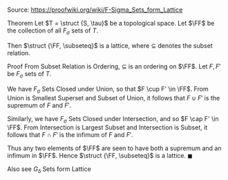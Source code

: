 # 

Source: https://proofwiki.org/wiki/F-Sigma_Sets_form_Lattice

Theorem
Let $T = \struct {S, \tau}$ be a topological space.
Let $\FF$ be the collection of all $F_\sigma$ sets of $T$.

Then $\struct {\FF, \subseteq}$ is a lattice, where $\subseteq$ denotes the subset relation.


Proof
From Subset Relation is Ordering, $\subseteq$ is an ordering on $\FF$.
Let $F, F'$ be $F_\sigma$ sets of $T$.

We have $F_\sigma$ Sets Closed under Union, so that $F \cup F' \in \FF$.
From Union is Smallest Superset and Subset of Union, it follows that $F \cup F'$ is the supremum of $F$ and $F'$.

Similarly, we have $F_\sigma$ Sets Closed under Intersection, and so $F \cap F' \in \FF$.
From Intersection is Largest Subset and Intersection is Subset, it follows that $F \cap F'$ is the infimum of $F$ and $F'$.

Thus any two elements of $\FF$ are seen to have both a supremum and an infimum in $\FF$.
Hence $\struct {\FF, \subseteq}$ is a lattice.
$\blacksquare$


Also see
$G_\delta$ Sets form Lattice




